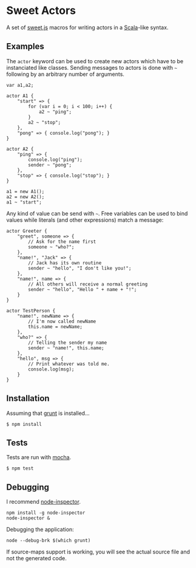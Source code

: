 Sweet Actors
============

A set of [sweet.js](http://sweetjs.org) macros for writing
actors in a [Scala](http://scala-lang.org)-like syntax.

Examples
--------

The `actor` keyword can be used to create new actors which have to be
instanciated like classes. Sending messages to actors is done with `~`
following by an arbitrary number of arguments.

    var a1,a2;

    actor A1 {
        "start" => {
            for (var i = 0; i < 100; i++) {
                a2 ~ "ping";
            }
            a2 ~ "stop";
        },
        "pong" => { console.log("pong"); }
    }

    actor A2 {
        "ping" => {
            console.log("ping");
            sender ~ "pong";
        },
        "stop" => { console.log("stop"); }
    }

    a1 = new A1();
    a2 = new A2();
    a1 ~ "start";

Any kind of value can be send with `~`. Free variables can be used to bind
values while literals (and other expressions) match a message:

    actor Greeter {
        "greet", someone => {
            // Ask for the name first
            someone ~ "who?";
        },
        "name!", "Jack" => {
            // Jack has its own routine
            sender ~ "hello", "I don't like you!";
        },
        "name!", name => {
            // All others will receive a normal greeting
            sender ~ "hello", "Hello " + name + "!";
        }
    }

    actor TestPerson {
        "name!", newName => {
            // I'm now called newName
            this.name = newName;
        },
        "who?" => {
            // Telling the sender my name
            sender ~ "name!", this.name;
        },
        "hello", msg => {
            // Print whatever was told me.
            console.log(msg);
        }
    }


Installation
------------

Assuming that [grunt](http://gruntjs.com/) is installed...

    $ npm install

Tests
-----

Tests are run with [mocha](http://visionmedia.github.io/mocha/).

    $ npm test

Debugging
---------

I recommend [node-inspector](https://github.com/node-inspector/node-inspector).

    npm install -g node-inspector
    node-inspector &

Debugging the application:

    node --debug-brk $(which grunt)

If source-maps support is working, you will see the actual source file and not
the generated code.
